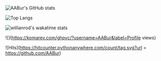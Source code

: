 ![AABur's GitHub stats](https://github-readme-stats.vercel.app/api?username=AABur&show_icons=true)

![Top Langs](https://github-readme-stats.vercel.app/api/top-langs/?username=AABur&layout=compact)

![willianrod's wakatime stats](https://github-readme-stats.vercel.app/api/wakatime?username=AABur&layout=compact&langs_count=6)

![](https://komarev.com/ghpvc/?username=AABur&label=Profile views)

![Hits](https://hitcounter.pythonanywhere.com/count/tag.svg?url = https://github.com/AABur)



<!--
![Metrics](https://metrics.lecoq.io/aabur)

[![AABur's GitHub stats](https://github-readme-stats.vercel.app/api?username=AABur&show_icons=true)](https://github.com/anuraghazra/github-readme-stats)

**AABur/AABur** is a ✨ _special_ ✨ repository because its `README.md` (this file) appears on your GitHub profile.

Here are some ideas to get you started:

- 🔭 I’m currently working on ...
- 🌱 I’m currently learning ...
- 👯 I’m looking to collaborate on ...
- 🤔 I’m looking for help with ...
- 💬 Ask me about ...
- 📫 How to reach me: ...
- 😄 Pronouns: ...
- ⚡ Fun fact: ...
-->
